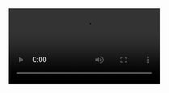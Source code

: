 <!-- make this video visible form github ./result.mp4 -->
<video controls>
    <source src="./result.mp4" type="video/mp4">
</video>
